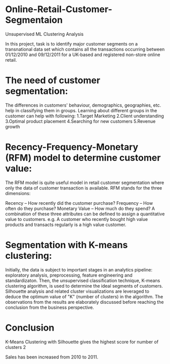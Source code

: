 # Online-Retail-Customer-Segmentaion
Unsupervised ML Clustering Analysis

In this project,  task is to identify major customer segments on a transnational data set which contains all the transactions occurring between 01/12/2010 and 09/12/2011 for a UK-based and registered non-store online retail.

# The need of customer segmentation:
The differences in customers' behaviour, demographics, geographies, etc. help in classifying them in groups.
Learning about different groups in the customer can help with following:
1.Target Marketing
2.Client understanding
3.Optimal product placement
4.Searching for new customers
5.Revenue growth

# Recency-Frequency-Monetary (RFM) model to determine customer value:
The RFM model is quite useful model in retail customer segmentation where only the data of customer transaction is available. RFM stands for the three dimensions:

Recency – How recently did the customer purchase? 
Frequency – How often do they purchase? 
Monetary Value – How much do they spend?
A combination of these three attributes can be defined to assign a quantitative value to customers. 
e.g. A customer who recently bought high value products and transacts regularly is a high value customer.

# Segmentation with K-means clustering:
Initially, the data is subject to important stages in an analytics pipeline: exploratory analysis, preprocessing, feature engineering and standardizaton. Then, the unsupervised classification technique, K-means clustering algorithm, is used to determine the ideal segments of customers. Silhouette analysis and related cluster visualizations are leveraged to deduce the optimum value of "K" (number of clusters) in the algorithm. The observations from the results are elaborately discussed before reaching the conclusion from the business perspective.

# Conclusion

K-Means Clustering with Silhouette gives the highest score for number of clusters 2

Sales has been increased from 2010 to 2011.
